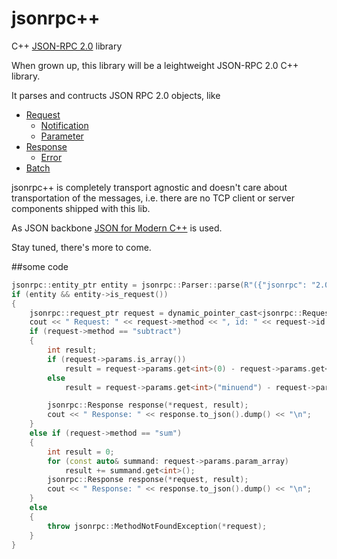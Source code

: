 # jsonrpc++

C++ [JSON-RPC 2.0](http://www.jsonrpc.org/specification) library

When grown up, this library will be a leightweight JSON-RPC 2.0 C++ library. 

It parses and contructs JSON RPC 2.0 objects, like 
* [Request](http://www.jsonrpc.org/specification#request_object)
  * [Notification](http://www.jsonrpc.org/specification#notification)
  * [Parameter](http://www.jsonrpc.org/specification#parameter_structures)
* [Response](http://www.jsonrpc.org/specification#notification)
  * [Error](http://www.jsonrpc.org/specification#error_object)
* [Batch](http://www.jsonrpc.org/specification#batch)

jsonrpc++ is completely transport agnostic and doesn't care about transportation of the messages, i.e. there are no TCP client or server components shipped with this lib. 

As JSON backbone [JSON for Modern C++](https://nlohmann.github.io/json/) is used.


Stay tuned, there's more to come.


##some code
````c++
jsonrpc::entity_ptr entity = jsonrpc::Parser::parse(R"({"jsonrpc": "2.0", "method": "subtract", "params": {"subtrahend": 23, "minuend": 42}, "id": 3})");
if (entity && entity->is_request())
{
	jsonrpc::request_ptr request = dynamic_pointer_cast<jsonrpc::Request>(entity);
	cout << " Request: " << request->method << ", id: " << request->id << ", has params: " << !request->params.is_null() << "\n";
	if (request->method == "subtract")
	{
		int result;
		if (request->params.is_array())
			result = request->params.get<int>(0) - request->params.get<int>(1);
		else
			result = request->params.get<int>("minuend") - request->params.get<int>("subtrahend");

		jsonrpc::Response response(*request, result);
		cout << " Response: " << response.to_json().dump() << "\n";
	}
	else if (request->method == "sum")
	{
		int result = 0;
		for (const auto& summand: request->params.param_array)
			result += summand.get<int>();
		jsonrpc::Response response(*request, result);
		cout << " Response: " << response.to_json().dump() << "\n";
	}
	else 
	{
		throw jsonrpc::MethodNotFoundException(*request);
	}
}
  ````
